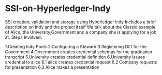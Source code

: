 # SSI-on-Hyperledger-Indy
SSI creation, validation and storage using Hyperledger Indy 
Includes a brief description on Indy and the project itself
We talk about the Classic example of Alice, the University,Government and a company she is applying for a job at.
Steps Involved:


1.Creating Indy Pools
2.Configuring a Steward
3.Registering DID for the Government
4.Government creates credential schemas for the graduation transcript
5.University creates credential definition
6.University issues credential to alice
  6.1 alice creates credential request
  6.2 Company requests for presentation
  6.3 Alice makes a presentation
